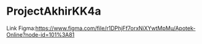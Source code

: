 # ProjectAkhirKK4a

Link Figma:https://www.figma.com/file/r1DPhjFf7orxNiXYwtMpMu/Apotek-Online?node-id=101%3A81
